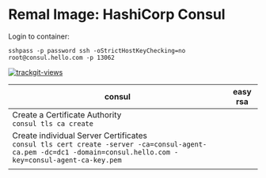 # Remal Image: HashiCorp Consul

Login to container:
```
sshpass -p password ssh -oStrictHostKeyChecking=no root@consul.hello.com -p 13062
```

<a href="https://trackgit.com">
  <img src="https://us-central1-trackgit-analytics.cloudfunctions.net/token/ping/lcfhkdub7k2lpj33n2cl" alt="trackgit-views" />
</a>

| consul                                                                                                                                                           | easy rsa |
|------------------------------------------------------------------------------------------------------------------------------------------------------------------|----------|
| Create a Certificate Authority<br/>`consul tls ca create`                                                                                                        |          |
| Create individual Server Certificates<br/>`consul tls cert create -server -ca=consul-agent-ca.pem -dc=dc1 -domain=consul.hello.com -key=consul-agent-ca-key.pem` |          |
|                                                                                                                                                                  |          |

